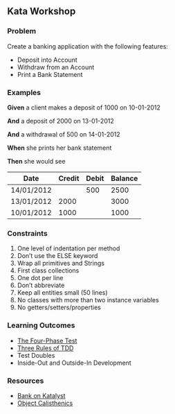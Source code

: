 ## Kata Workshop

### Problem

Create a banking application with the following features:

* Deposit into Account
* Withdraw from an Account
* Print a Bank Statement

### Examples

**Given** a client makes a deposit of 1000 on 10-01-2012

**And** a deposit of 2000 on 13-01-2012

**And** a withdrawal of 500 on 14-01-2012

**When** she prints her bank statement

**Then** she would see

| Date       | Credit   | Debit    | Balance |
| ---        | ---      | ---      | ---     |
| 14/01/2012 |          | 500      | 2500    |
| 13/01/2012 | 2000     |          | 3000    |
| 10/01/2012 | 1000     |          | 1000    |

### Constraints

1. One level of indentation per method
2. Don’t use the ELSE keyword
3. Wrap all primitives and Strings
4. First class collections
5. One dot per line
6. Don’t abbreviate
7. Keep all entities small (50 lines)
8. No classes with more than two instance variables
9. No getters/setters/properties

### Learning Outcomes

* [The Four-Phase Test](https://thoughtbot.com/blog/four-phase-test)
* [Three Rules of TDD](https://blog.gowtham-sai.com/three-laws-of-tdd-a84dd5204eae)
* Test Doubles
* Inside-Out and Outside-In Development

### Resources

* [Bank on Katalyst](https://katalyst.codurance.com/bank)
* [Object Calisthenics](https://www.cs.helsinki.fi/u/luontola/tdd-2009/ext/ObjectCalisthenics.pdf)
